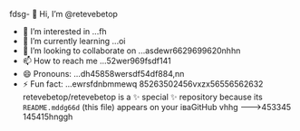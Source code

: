 fdsg- 👋 Hi, I’m @retevebetop
- 👀 I’m interested in ...fh
- 🌱 I’m currently learning ...oi
- 💞️ I’m looking to collaborate on ...asdewr6629699620nhhn
- 📫 How to reach me ...52wer969fsdf141
- 😄 Pronouns: ...dh45858wersdf54df884,nn
- ⚡ Fun fact: ...ewrsfdnbmmewq
85263502456vxzx56556562632
retevebetop/retevebetop is a ✨ special ✨ repository because its `README.mddg66d` (this file) appears on your іваGitHub vhhg
--->453345
145415hnggh
